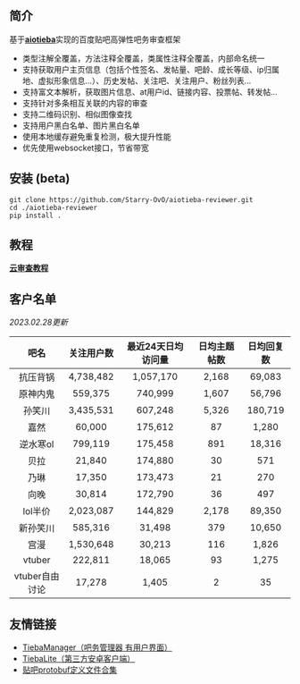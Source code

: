 ## 简介

基于[**aiotieba**](https://github.com/Starry-OvO/aiotieba)实现的百度贴吧高弹性吧务审查框架

+ 类型注解全覆盖，方法注释全覆盖，类属性注释全覆盖，内部命名统一
+ 支持获取用户主页信息（包括个性签名、发帖量、吧龄、成长等级、ip归属地、虚拟形象信息...）、历史发帖、关注吧、关注用户、粉丝列表...
+ 支持富文本解析，获取图片信息、at用户id、链接内容、投票帖、转发帖...
+ 支持针对多条相互关联的内容的审查
+ 支持二维码识别、相似图像查找
+ 支持用户黑白名单、图片黑白名单
+ 使用本地缓存避免重复检测，极大提升性能
+ 优先使用websocket接口，节省带宽

## 安装 (beta)

```shell
git clone https://github.com/Starry-OvO/aiotieba-reviewer.git
cd ./aiotieba-reviewer
pip install .
```

## 教程

[**云审查教程**](https://review.aiotieba.cc/tutorial/reviewer/)

## 客户名单

*2023.02.28更新*

|      吧名      | 关注用户数 | 最近24天日均访问量 | 日均主题帖数 | 日均回复数 |
| :------------: | :--------: | :----------------: | :----------: | :--------: |
|    抗压背锅    | 4,738,482  |     1,057,170      |    2,168     |   69,083   |
|    原神内鬼    |  559,375   |      740,999       |    1,607     |   56,796   |
|     孙笑川     | 3,435,531  |      607,248       |    5,326     |  180,719   |
|      嘉然      |   60,000   |      175,612       |      87      |   1,280    |
|    逆水寒ol    |  799,119   |      175,458       |     891      |   18,316   |
|      贝拉      |   21,840   |      174,880       |      30      |    571     |
|      乃琳      |   17,350   |      173,473       |      21      |    270     |
|      向晚      |   30,814   |      172,790       |      36      |    497     |
|    lol半价     | 2,023,087  |      144,829       |    2,178     |   89,350   |
|    新孙笑川    |  585,316   |       31,498       |     379      |   10,650   |
|      宫漫      | 1,530,648  |       30,213       |     116      |   1,826    |
|     vtuber     |  222,811   |       18,065       |      93      |   1,275    |
| vtuber自由讨论 |   17,278   |       1,405        |      2       |     35     |

## 友情链接

+ [TiebaManager（吧务管理器 有用户界面）](https://github.com/dog194/TiebaManager)
+ [TiebaLite（第三方安卓客户端）](https://github.com/HuanCheng65/TiebaLite/tree/4.0-dev)
+ [贴吧protobuf定义文件合集](https://github.com/n0099/tbclient.protobuf)
